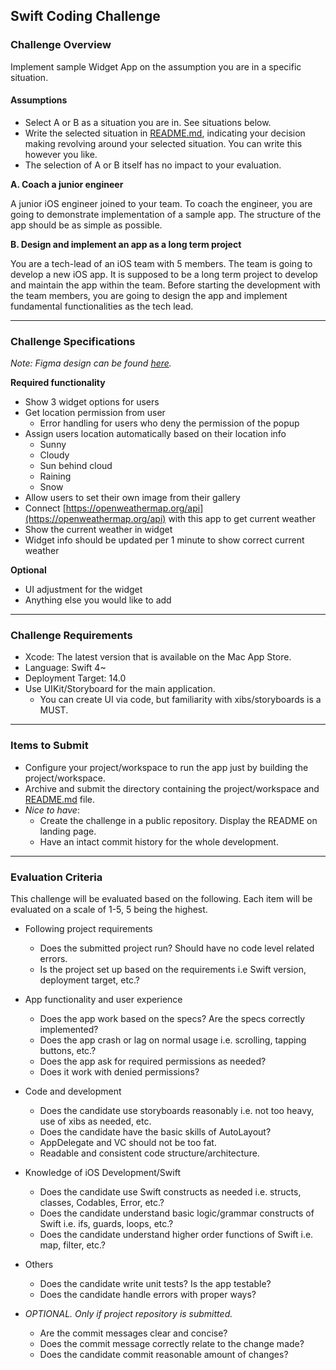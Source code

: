 ## Swift Coding Challenge

### Challenge Overview
Implement sample Widget App on the assumption you are in a specific situation.
#### Assumptions

- Select A or B as a situation you are in. See situations below.
- Write the selected situation in [README.md](http://readme.md/), indicating your decision making revolving around your selected situation. You can write this however you like.
- The selection of A or B itself has no impact to your evaluation.

**A. Coach a junior engineer**

A junior iOS engineer joined to your team. To coach the engineer, you are going to demonstrate implementation of a sample app. The structure of the app should be as simple as possible.

**B. Design and implement an app as a long term project**

You are a tech-lead of an iOS team with 5 members. The team is going to develop a new iOS app. It is supposed to be a long term project to develop and maintain the app within the team. Before starting the development with the team members, you are going to design the app and implement fundamental functionalities as the tech lead.

---

### Challenge Specifications
*Note: Figma design can be found [here](https://www.figma.com/file/qoBm3ZzgNDk5VfyjC7nJxy/iOS-Engineer-Skill-Test---Widget).*

**Required functionality**
- Show 3 widget options for users
- Get location permission from user
    - Error handling for users who deny the permission of the popup
- Assign users location automatically based on their location info
    - Sunny
    - Cloudy
    - Sun behind cloud
    - Raining
    - Snow
- Allow users to set their own image from their gallery
- Connect [https://openweathermap.org/api](https://openweathermap.org/api) with this app to get current weather
- Show the current weather in widget
- Widget info should be updated per 1 minute to show correct current weather

**Optional**
- UI adjustment for the widget
- Anything else you would like to add

---

### Challenge Requirements
- Xcode: The latest version that is available on the Mac App Store.
- Language: Swift 4~
- Deployment Target: 14.0
- Use UIKit/Storyboard for the main application.
  - You can create UI via code, but familiarity with xibs/storyboards is a MUST.

---

### Items to Submit
- Configure your project/workspace to run the app just by building the project/workspace.
- Archive and submit the directory containing the project/workspace and [README.md](http://readme.md/) file.
- *Nice to have*:
  - Create the challenge in a public repository. Display the README on landing page.
  - Have an intact commit history for the whole development.

---

### Evaluation Criteria
This challenge will be evaluated based on the following. Each item will be evaluated on a scale of 1-5, 5 being the highest.
- Following project requirements
  - Does the submitted project run? Should have no code level related errors.
  - Is the project set up based on the requirements i.e Swift version, deployment target, etc.?

- App functionality and user experience
  - Does the app work based on the specs? Are the specs correctly implemented?
  - Does the app crash or lag on normal usage i.e. scrolling, tapping buttons, etc.? 
  - Does the app ask for required permissions as needed?
  - Does it work with denied permissions?
  
- Code and development
  - Does the candidate use storyboards reasonably i.e. not too heavy, use of xibs as needed, etc.
  - Does the candidate have the basic skills of AutoLayout?
  - AppDelegate and VC should not be too fat.
  - Readable and consistent code structure/architecture.
        
- Knowledge of iOS Development/Swift
  - Does the candidate use Swift constructs as needed i.e. structs, classes, Codables, Error, etc.?
  - Does the candidate understand basic logic/grammar constructs of Swift i.e. ifs, guards, loops, etc.?
  - Does the candidate understand higher order functions of Swift i.e. map, filter, etc.?

- Others
  - Does the candidate write unit tests? Is the app testable?
  - Does the candidate handle errors with proper ways?

- *OPTIONAL. Only if project repository is submitted.*
  - Are the commit messages clear and concise?
  - Does the commit message correctly relate to the change made?
  - Does the candidate commit reasonable amount of changes?
